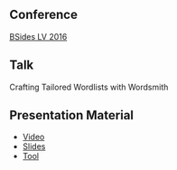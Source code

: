 ## Conference
[BSides LV 2016](https://www.bsideslv.org)

## Talk
Crafting Tailored Wordlists with Wordsmith

## Presentation Material
- [Video](https://youtu.be/q2hbc34gVnI)
- [Slides](https://www.slideshare.net/SanjivKawa/crafting-tailored-wordlists-with-wordsmith)
- [Tool](https://github.com/skahwah/wordsmith)
